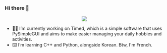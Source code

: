 ### Hi there 👋

<p align="center">
  <img src="https://github-readme-stats.vercel.app/api/?username=purpaul&bg_color=FFFFFF&title_color=C100FF&icon_color=C100FF&text_color=C100FF&show_icons=true&count_private=true">
</p>

- 👨‍💻 I’m currently working on Timed, which is a simple software that uses PySimpleGUI and aims to make easier managing your daily hobbies and activities.
- ⌨️ I’m learning C++ and Python, alongside Korean. Btw, I'm French.
